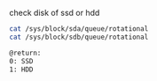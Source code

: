 check disk of ssd or hdd

```bash
cat /sys/block/sda/queue/rotational
cat /sys/block/sdb/queue/rotational

@return:
0: SSD
1: HDD
```